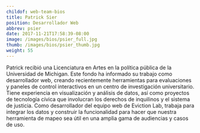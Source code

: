 ```yaml
---
childof: web-team-bios
title: Patrick Sier
position: Desarrollador Web 
abbrev: psier
date: 2017-11-21T17:58:39-08:00
image: /images/bios/psier_full.jpg
thumb: /images/bios/psier_thumb.jpg
weight: 55
---
```

Patrick recibió una Licenciatura en Artes en la política pública de la Universidad de Michigan. Este fondo ha informado su trabajo como desarrollador web, creando recientemente herramientas para evaluaciones y paneles de control interactivos en un centro de investigación universitario. Tiene experiencia en visualización y análisis de datos, así como proyectos de tecnología cívica que involucran los derechos de inquilinos y el sistema de justicia. Como desarrollador del equipo web de Eviction Lab, trabaja para integrar los datos y construir la funcionalidad para hacer que nuestra herramienta de mapeo sea útil en una amplia gama de audiencias y casos de uso.